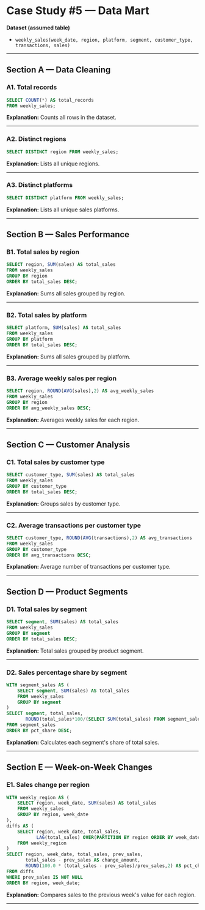 # Case Study #5 — Data Mart

**Dataset (assumed table)**
- `weekly_sales(week_date, region, platform, segment, customer_type, transactions, sales)`

---

## Section A — Data Cleaning

### A1. Total records
```sql
SELECT COUNT(*) AS total_records
FROM weekly_sales;
```
**Explanation:** Counts all rows in the dataset.

---

### A2. Distinct regions
```sql
SELECT DISTINCT region FROM weekly_sales;
```
**Explanation:** Lists all unique regions.

---

### A3. Distinct platforms
```sql
SELECT DISTINCT platform FROM weekly_sales;
```
**Explanation:** Lists all unique sales platforms.

---

## Section B — Sales Performance

### B1. Total sales by region
```sql
SELECT region, SUM(sales) AS total_sales
FROM weekly_sales
GROUP BY region
ORDER BY total_sales DESC;
```
**Explanation:** Sums all sales grouped by region.

---

### B2. Total sales by platform
```sql
SELECT platform, SUM(sales) AS total_sales
FROM weekly_sales
GROUP BY platform
ORDER BY total_sales DESC;
```
**Explanation:** Sums all sales grouped by platform.

---

### B3. Average weekly sales per region
```sql
SELECT region, ROUND(AVG(sales),2) AS avg_weekly_sales
FROM weekly_sales
GROUP BY region
ORDER BY avg_weekly_sales DESC;
```
**Explanation:** Averages weekly sales for each region.

---

## Section C — Customer Analysis

### C1. Total sales by customer type
```sql
SELECT customer_type, SUM(sales) AS total_sales
FROM weekly_sales
GROUP BY customer_type
ORDER BY total_sales DESC;
```
**Explanation:** Groups sales by customer type.

---

### C2. Average transactions per customer type
```sql
SELECT customer_type, ROUND(AVG(transactions),2) AS avg_transactions
FROM weekly_sales
GROUP BY customer_type
ORDER BY avg_transactions DESC;
```
**Explanation:** Average number of transactions per customer type.

---

## Section D — Product Segments

### D1. Total sales by segment
```sql
SELECT segment, SUM(sales) AS total_sales
FROM weekly_sales
GROUP BY segment
ORDER BY total_sales DESC;
```
**Explanation:** Total sales grouped by product segment.

---

### D2. Sales percentage share by segment
```sql
WITH segment_sales AS (
    SELECT segment, SUM(sales) AS total_sales
    FROM weekly_sales
    GROUP BY segment
)
SELECT segment, total_sales,
       ROUND(total_sales*100/(SELECT SUM(total_sales) FROM segment_sales),2) AS pct_share
FROM segment_sales
ORDER BY pct_share DESC;
```
**Explanation:** Calculates each segment's share of total sales.

---

## Section E — Week-on-Week Changes

### E1. Sales change per region
```sql
WITH weekly_region AS (
    SELECT region, week_date, SUM(sales) AS total_sales
    FROM weekly_sales
    GROUP BY region, week_date
),
diffs AS (
    SELECT region, week_date, total_sales,
           LAG(total_sales) OVER(PARTITION BY region ORDER BY week_date) AS prev_sales
    FROM weekly_region
)
SELECT region, week_date, total_sales, prev_sales,
       total_sales - prev_sales AS change_amount,
       ROUND(100.0 * (total_sales - prev_sales)/prev_sales,2) AS pct_change
FROM diffs
WHERE prev_sales IS NOT NULL
ORDER BY region, week_date;
```
**Explanation:** Compares sales to the previous week's value for each region.

---

